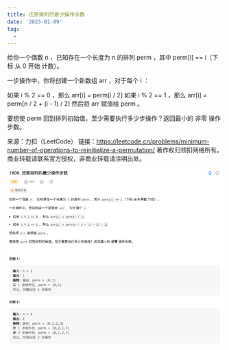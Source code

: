 ```yaml
---
title: 还原排列的最少操作步数
date: '2023-01-09'
tag:
  - 
---
```

给你一个偶数 n​​​​​​ ，已知存在一个长度为 n 的排列 perm ，其中 perm[i] == i​（下标 从 0 开始 计数）。

一步操作中，你将创建一个新数组 arr ，对于每个 i ：

如果 i % 2 == 0 ，那么 arr[i] = perm[i / 2]
如果 i % 2 == 1 ，那么 arr[i] = perm[n / 2 + (i - 1) / 2]
然后将 arr​​ 赋值​​给 perm 。

要想使 perm 回到排列初始值，至少需要执行多少步操作？返回最小的 非零 操作步数。

来源：力扣（LeetCode）
链接：<https://leetcode.cn/problems/minimum-number-of-operations-to-reinitialize-a-permutation/>
著作权归领扣网络所有。商业转载请联系官方授权，非商业转载请注明出处。

![alt](./image/example.png)

